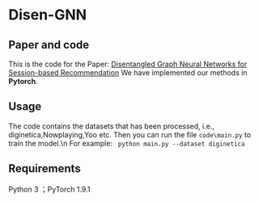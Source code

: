 # Disen-GNN
## Paper and code
This is the code for the Paper: [Disentangled Graph Neural Networks for Session-based Recommendation](https://arxiv.org/abs/2201.03482) We have implemented our methods in **Pytorch**.
## Usage
The code contains the datasets that has been processed, i.e., diginetica,Nowplaying,Yoo etc.
Then you can run the file ````code\main.py```` to train the model.\n
For example:
```` python main.py --dataset diginetica````
## Requirements
Python 3 ；PyTorch 1.9.1
